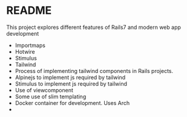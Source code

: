 # README

This project explores different features of Rails7 and modern web app development 

* Importmaps
* Hotwire
* Stimulus
* Tailwind
* Process of implementing tailwind components in Rails projects.
* Alpinejs to implement js required by tailwind
* Stimulus to implement js required by tailwind
* Use of viewcomponent
* Some use of slim templating
* Docker container for development. Uses Arch
* 


